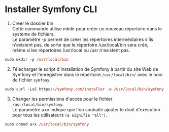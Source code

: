 # Installer Symfony CLI

1. Creer le dossier bin <br>
Cette commande utilise mkdir pour créer un nouveau répertoire dans le système de fichiers.<br>
Le paramètre -p permet de créer les répertoires intermédiaires s'ils n'existent pas, de sorte que le répertoire /usr/local/bin sera créé, <br>
même si les répertoires /usr/local ou /usr n'existent pas.
```ps
sudo mkdir -p /usr/local/bin
```

2. Télécharger le script d'installation de Symfony à partir du site Web de Symfony et l'enregistrer dans le répertoire `/usr/local/bin/` avec le nom de fichier `symfony`.
```ps
sudo curl -LsS https://symfony.com/installer -o /usr/local/bin/symfony
```

3.  Changer les permissions d'accès pour le fichier `/usr/local/bin/symfony`. <br>
Le paramètre a+x indique que l'on souhaite ajouter le droit d'exécution pour tous les utilisateurs `(a signifie "all")`.
```ps
sudo chmod a+x /usr/local/bin/symfony
```
